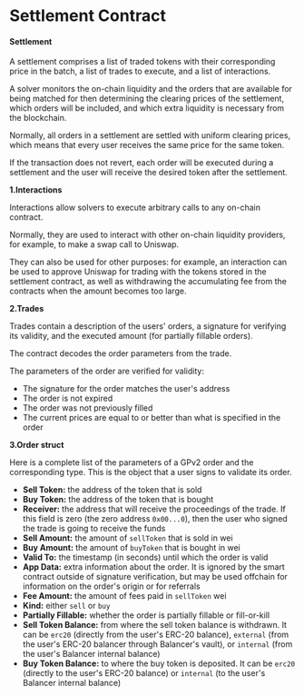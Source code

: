 # Settlement Contract



#### Settlement

A settlement comprises a list of traded tokens with their corresponding price in the batch, a list of trades to execute, and a list of interactions.

A solver monitors the on-chain liquidity and the orders that are available for being matched for then determining the clearing prices of the settlement, which orders will be included, and which extra liquidity is necessary from the blockchain.

Normally, all orders in a settlement are settled with uniform clearing prices, which means that every user receives the same price for the same token.

If the transaction does not revert, each order will be executed during a settlement and the user will receive the desired token after the settlement.

**1.Interactions**

Interactions allow solvers to execute arbitrary calls to any on-chain contract.

Normally, they are used to interact with other on-chain liquidity providers, for example, to make a swap call to Uniswap.

They can also be used for other purposes: for example, an interaction can be used to approve Uniswap for trading with the tokens stored in the settlement contract, as well as withdrawing the accumulating fee from the contracts when the amount becomes too large.

**2.Trades**

Trades contain a description of the users' orders, a signature for verifying its validity, and the executed amount (for partially fillable orders).

The contract decodes the order parameters from the trade.

The parameters of the order are verified for validity:

* The signature for the order matches the user's address
* The order is not expired
* The order was not previously filled
* The current prices are equal to or better than what is specified in the order

**3.Order struct**

Here is a complete list of the parameters of a GPv2 order and the corresponding type. This is the object that a user signs to validate its order.

* **Sell Token:** the address of the token that is sold
* **Buy Token:** the address of the token that is bought
* **Receiver:** the address that will receive the proceedings of the trade. If this field is zero (the zero address `0x00...0`), then the user who signed the trade is going to receive the funds
* **Sell Amount:** the amount of `sellToken` that is sold in wei
* **Buy Amount:** the amount of `buyToken` that is bought in wei
* **Valid To:** the timestamp (in seconds) until which the order is valid
* **App Data:** extra information about the order. It is ignored by the smart contract outside of signature verification, but may be used offchain for information on the order's origin or for referrals
* **Fee Amount:** the amount of fees paid in `sellToken` wei
* **Kind:** either `sell` or `buy`
* **Partially Fillable:** whether the order is partially fillable or fill-or-kill
* **Sell Token Balance:** from where the sell token balance is withdrawn. It can be `erc20` (directly from the user's ERC-20 balance), `external` (from the user's ERC-20 balancer through Balancer's vault), or `internal` (from the user's Balancer internal balance)
* **Buy Token Balance:** to where the buy token is deposited. It can be `erc20` (directly to the user's ERC-20 balance) or `internal` (to the user's Balancer internal balance)
